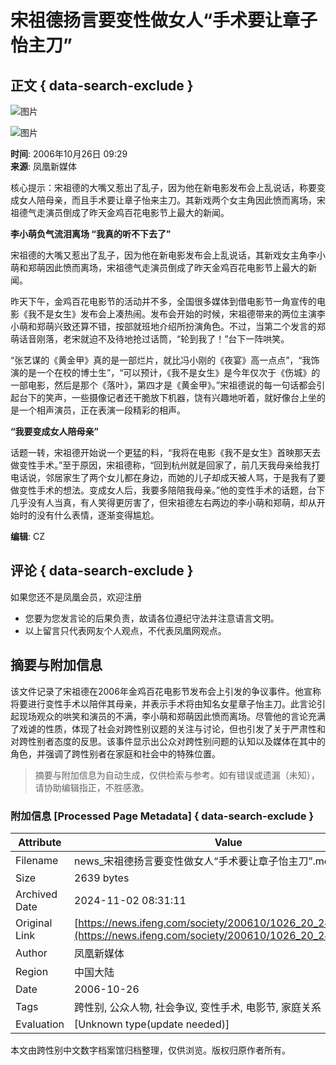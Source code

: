 # 宋祖德扬言要变性做女人“手术要让章子怡主刀”

## 正文 { data-search-exclude }


![图片](http://img.ifeng.com/res/200610/1026_3771.jpg)

![图片](http://img.ifeng.com/res/200610/1026_3773.jpg)

**时间**: 2006年10月26日 09:29  
**来源**: 凤凰新媒体  

核心提示：宋祖德的大嘴又惹出了乱子，因为他在新电影发布会上乱说话，称要变成女人陪母亲，而且手术要让章子怡来主刀。其新戏两个女主角因此愤而离场，宋祖德气走演员倒成了昨天金鸡百花电影节上最大的新闻。

**李小萌负气流泪离场 “我真的听不下去了”**

宋祖德的大嘴又惹出了乱子，因为他在新电影发布会上乱说话，其新戏女主角李小萌和郑萌因此愤而离场，宋祖德气走演员倒成了昨天金鸡百花电影节上最大的新闻。

昨天下午，金鸡百花电影节的活动并不多，全国很多媒体到借电影节一角宣传的电影《我不是女生》发布会上凑热闹。发布会开始的时候，宋祖德带来的两位主演李小萌和郑萌兴致还算不错，按部就班地介绍所扮演角色。不过，当第二个发言的郑萌话音刚落，老宋就迫不及待地抢过话筒，“轮到我了！”台下一阵哄笑。

“张艺谋的《黄金甲》真的是一部烂片，就比冯小刚的《夜宴》高一点点”，“我饰演的是一个在校的博士生”，“可以预计，《我不是女生》是今年仅次于《伤城》的一部电影，然后是那个《落叶》，第四才是《黄金甲》。”宋祖德说的每一句话都会引起台下的笑声，一些摄像记者还干脆放下机器，饶有兴趣地听着，就好像台上坐的是一个相声演员，正在表演一段精彩的相声。

**“我要变成女人陪母亲”**

话题一转，宋祖德开始说一个更猛的料，“我将在电影《我不是女生》首映那天去做变性手术。”至于原因，宋祖德称，“回到杭州就是回家了，前几天我母亲给我打电话说，邻居家生了两个女儿都在身边，而她的儿子却成天被人骂，于是我有了要做变性手术的想法。变成女人后，我要多陪陪我母亲。”他的变性手术的话题，台下几乎没有人当真，有人笑得更厉害了，但宋祖德左右两边的李小萌和郑萌，却从开始时的没有什么表情，逐渐变得尴尬。

**编辑**: CZ

## 评论 { data-search-exclude }
如果您还不是凤凰会员，欢迎注册  
* 您要为您发言论的后果负责，故请各位遵纪守法并注意语言文明。  
* 以上留言只代表网友个人观点，不代表凤凰网观点。

## 摘要与附加信息

<!-- tcd_abstract -->
该文件记录了宋祖德在2006年金鸡百花电影节发布会上引发的争议事件。他宣称将要进行变性手术以陪伴其母亲，并表示手术将由知名女星章子怡主刀。此言论引起现场观众的哄笑和演员的不满，李小萌和郑萌因此愤而离场。尽管他的言论充满了戏谑的性质，体现了社会对跨性别议题的关注与讨论，但也引发了关于严肃性和对跨性别者态度的反思。该事件显示出公众对跨性别问题的认知以及媒体在其中的角色，并强调了跨性别者在家庭和社会中的特殊位置。
<!-- tcd_abstract_end -->

> 摘要与附加信息为自动生成，仅供检索与参考。如有错误或遗漏（未知），请协助编辑指正，不胜感激。

### 附加信息 [Processed Page Metadata] { data-search-exclude }

| Attribute       | Value                                  |
|-----------------|----------------------------------------|
| Filename        | news_宋祖德扬言要变性做女人“手术要让章子怡主刀”.md                             |
| Size            | 2639 bytes                           |
| Archived Date   | 2024-11-02 08:31:11                             |
| Original Link   | [https://news.ifeng.com/society/200610/1026_20_24178.shtml](https://news.ifeng.com/society/200610/1026_20_24178.shtml)                       |
| Author          | 凤凰新媒体                               |
| Region          | 中国大陆                               |
| Date            | 2006-10-26                                 |
| Tags            | 跨性别, 公众人物, 社会争议, 变性手术, 电影节, 家庭关系                                 |
| Evaluation            | [Unknown type(update needed)]                                 |
<!-- tcd_table_end -->

本文由跨性别中文数字档案馆归档整理，仅供浏览。版权归原作者所有。
